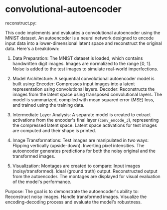 # convolutional-autoencoder
reconstruct.py:

This code implements and evaluates a convolutional autoencoder using the MNIST dataset. An autoencoder is a neural network designed to encode input data into a lower-dimensional latent space and reconstruct the original data. Here's a breakdown:

1. Data Preparation:
   The MNIST dataset is loaded, which contains handwritten digit images.
   Images are normalized to the range [0, 1].
   Noise is added to the test images to simulate real-world imperfections.

2. Model Architecture:
   A sequential convolutional autoencoder model is built using:
   Encoder: Compresses input images into a latent representation using convolutional layers.
   Decoder: Reconstructs the images from the latent space using transposed convolutional layers.
   The model is summarized, compiled with mean squared error (MSE) loss, and trained using the training data.

3. Intermediate Layer Analysis:
   A separate model is created to extract activations from the encoder's final layer (`conv_encode_3`), representing the compressed latent space.
   Latent space activations for test images are computed and their shape is printed.

4. Image Transformations:
   Test images are manipulated in two ways:
   Flipping vertically (upside-down).
   Inverting pixel intensities.
   The autoencoder generates predictions for both the noisy original and the transformed images.

5. Visualization:
   Montages are created to compare:
   Input images (noisy/transformed).
   Ideal (ground truth) output.
   Reconstructed output from the autoencoder.
   The montages are displayed for visual evaluation of the model's performance.

Purpose:
The goal is to demonstrate the autoencoder's ability to:
Reconstruct noisy images.
Handle transformed images.
Visualize the encoding-decoding process and evaluate the model's robustness.
